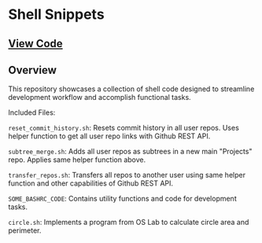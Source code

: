 # Shell Snippets 

## [View Code](https://github.com/ImTimTong/Projects/tree/main/Shell-Snippets)

## Overview
This repository showcases a collection of shell code designed to streamline development workflow and accomplish functional tasks.

Included Files:

`reset_commit_history.sh`: Resets commit history in all user repos. Uses helper function to get all user repo links with Github REST API.

`subtree_merge.sh`: Adds all user repos as subtrees in a new main "Projects" repo. Applies same helper function above.

`transfer_repos.sh`: Transfers all repos to another user using same helper function and other capabilities of Github REST API.

`SOME_BASHRC_CODE`: Contains utility functions and code for development tasks.

`circle.sh`: Implements a program from OS Lab to calculate circle area and perimeter.
